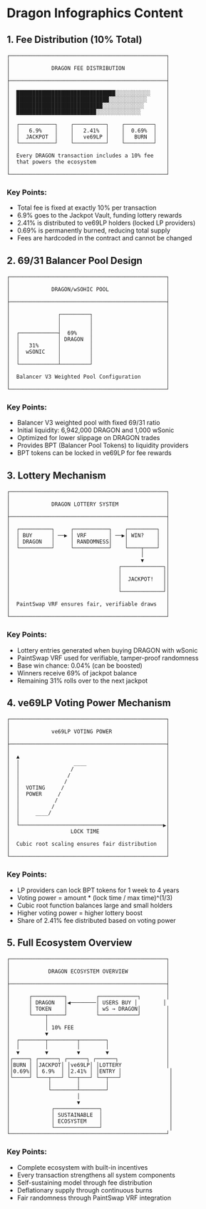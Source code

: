 # Dragon Infographics Content

## 1. Fee Distribution (10% Total)

```
┌─────────────────────────────────────────────────┐
│                                                 │
│             DRAGON FEE DISTRIBUTION             │
│                                                 │
├─────────────────────────────────────────────────┤
│                                                 │
│  ███████████████████████████████░░░░░░░░░░░     │
│  █████████████████████████████░░░░░░░░░░░░      │
│  ███████████████████████████░░░░░░░░░░░░░       │
│  █████████████████████████░░░░░░░░░░░░░░        │
│                                                 │
│  ┌───────────┐    ┌──────────┐    ┌─────────┐   │
│  │   6.9%    │    │   2.41%  │    │  0.69%  │   │
│  │  JACKPOT  │    │   ve69LP │    │   BURN  │   │
│  └───────────┘    └──────────┘    └─────────┘   │
│                                                 │
│  Every DRAGON transaction includes a 10% fee    │
│  that powers the ecosystem                      │
│                                                 │
└─────────────────────────────────────────────────┘
```

### Key Points:
- Total fee is fixed at exactly 10% per transaction
- 6.9% goes to the Jackpot Vault, funding lottery rewards
- 2.41% is distributed to ve69LP holders (locked LP providers)
- 0.69% is permanently burned, reducing total supply
- Fees are hardcoded in the contract and cannot be changed

## 2. 69/31 Balancer Pool Design

```
┌─────────────────────────────────────────────────┐
│                                                 │
│             DRAGON/wSOHIC POOL                  │
│                                                 │
├─────────────────────────────────────────────────┤
│                                                 │
│               ┌─────────┐                       │
│               │         │                       │
│               │         │                       │
│  ┌────────────┤  69%    │                       │
│  │            │ DRAGON  │                       │
│  │   31%      │         │                       │
│  │  wSONIC    │         │                       │
│  │            │         │                       │
│  └────────────┴─────────┘                       │
│                                                 │
│  Balancer V3 Weighted Pool Configuration        │
│                                                 │
└─────────────────────────────────────────────────┘
```

### Key Points:
- Balancer V3 weighted pool with fixed 69/31 ratio
- Initial liquidity: 6,942,000 DRAGON and 1,000 wSonic
- Optimized for lower slippage on DRAGON trades
- Provides BPT (Balancer Pool Tokens) to liquidity providers
- BPT tokens can be locked in ve69LP for fee rewards

## 3. Lottery Mechanism

```
┌─────────────────────────────────────────────────┐
│                                                 │
│             DRAGON LOTTERY SYSTEM               │
│                                                 │
├─────────────────────────────────────────────────┤
│                                                 │
│  ┌──────────┐     ┌───────────┐    ┌─────────┐  │
│  │ BUY      │ ──▶ │ VRF       │ ──▶│ WIN?    │  │
│  │ DRAGON   │     │ RANDOMNESS│    │         │  │
│  └──────────┘     └───────────┘    └────┬────┘  │
│                                         │       │
│                                         ▼       │
│                                  ┌─────────────┐│
│                                  │             ││
│                                  │  JACKPOT!   ││
│                                  │             ││
│                                  └─────────────┘│
│                                                 │
│  PaintSwap VRF ensures fair, verifiable draws   │
│                                                 │
└─────────────────────────────────────────────────┘
```

### Key Points:
- Lottery entries generated when buying DRAGON with wSonic
- PaintSwap VRF used for verifiable, tamper-proof randomness
- Base win chance: 0.04% (can be boosted)
- Winners receive 69% of jackpot balance
- Remaining 31% rolls over to the next jackpot

## 4. ve69LP Voting Power Mechanism

```
┌─────────────────────────────────────────────────┐
│                                                 │
│             ve69LP VOTING POWER                 │
│                                                 │
├─────────────────────────────────────────────────┤
│                                                 │
│  ▲                                              │
│  │                 ____                         │
│  │                /                             │
│  │               /                              │
│  │              /                               │
│  │  VOTING     /                                │
│  │  POWER     /                                 │
│  │           /                                  │
│  │          /                                   │
│  │     ____/                                    │
│  │                                              │
│  └─────────────────────────────────────────────▶│
│                   LOCK TIME                     │
│                                                 │
│  Cubic root scaling ensures fair distribution   │
│                                                 │
└─────────────────────────────────────────────────┘
```

### Key Points:
- LP providers can lock BPT tokens for 1 week to 4 years
- Voting power = amount * (lock time / max time)^(1/3)
- Cubic root function balances large and small holders
- Higher voting power = higher lottery boost
- Share of 2.41% fee distributed based on voting power

## 5. Full Ecosystem Overview

```
┌─────────────────────────────────────────────────┐
│                                                 │
│            DRAGON ECOSYSTEM OVERVIEW            │
│                                                 │
├─────────────────────────────────────────────────┤
│                                                 │
│      ┌──────────┐         ┌────────────┐        │
│      │ DRAGON   │◀────────│ USERS BUY │        │
│      │ TOKEN    │         │ wS → DRAGON│        │
│      └────┬─────┘         └────────────┘        │
│           │                                     │
│           │ 10% FEE                             │
│           ▼                                     │
│  ┌────────┬─────────┬────────┐                  │
│  │        │         │        │                  │
│  ▼        ▼         ▼        ▼                  │
│┌─────┐ ┌──────┐ ┌──────┐ ┌──────┐               │
││BURN │ │JACKPOT│ │ve69LP│ │LOTTERY              │
││0.69%│ │ 6.9%  │ │2.41% │ │ENTRY │               │
│└─────┘ └───┬───┘ └──┬───┘ └──┬───┘               │
│            │        │        │                   │
│            └────────┴────────┘                   │
│                     │                            │
│                     ▼                            │
│             ┌──────────────┐                     │
│             │ SUSTAINABLE  │                     │
│             │ ECOSYSTEM    │                     │
│             └──────────────┘                     │
└─────────────────────────────────────────────────┘
```

### Key Points:
- Complete ecosystem with built-in incentives
- Every transaction strengthens all system components
- Self-sustaining model through fee distribution
- Deflationary supply through continuous burns
- Fair randomness through PaintSwap VRF integration 